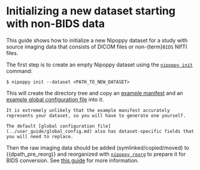 # Initializing a new dataset starting with non-BIDS data

This guide shows how to initialize a new Nipoppy dataset for a study with source imaging data that consists of DICOM files or non-{term}`BIDS` NIfTI files.

The first step is to create an empty Nipoppy dataset using the [`nipoppy init`](../../cli_reference/init) command:

```console
$ nipoppy init --dataset <PATH_TO_NEW_DATASET>
```

This will create the directory tree and copy an [example manifest](https://github.com/nipoppy/nipoppy/blob/main/nipoppy/data/examples/sample_manifest.tsv) and an [example global configuration file](https://github.com/nipoppy/nipoppy/blob/main/nipoppy/data/examples/sample_global_config.json) into it.

<!-- TODO add guide for generating manifest -->
```{attention}
It is extremely unlikely that the example manifest accurately represents your dataset, so you will have to generate one yourself.

The default [global configuration file](../user_guide/global_config.md) also has dataset-specific fields that you will need to replace.
```

Then the raw imaging data should be added (symlinked/copied/moved) to {{dpath_pre_reorg}} and reorganized with [`nipoppy reorg`](../../cli_reference/reorg) to prepare it for BIDS conversion. See [this guide](../user_guide/organizing_imaging.md) for more information.
